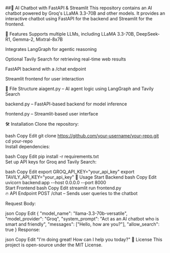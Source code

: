 ##🚀 AI Chatbot with FastAPI & Streamlit
This repository contains an AI chatbot powered by Groq's LLaMA 3.3-70B and other models. It provides an interactive chatbot using FastAPI for the backend and Streamlit for the frontend.

📌 Features
Supports multiple LLMs, including LLaMA 3.3-70B, DeepSeek-R1, Gemma-2, Mixtral-8x7B

Integrates LangGraph for agentic reasoning

Optional Tavily Search for retrieving real-time web results

FastAPI backend with a /chat endpoint

Streamlit frontend for user interaction

📂 File Structure
aiagent.py – AI agent logic using LangGraph and Tavily Search

backend.py – FastAPI-based backend for model inference

frontend.py – Streamlit-based user interface

🛠 Installation
Clone the repository:

bash
Copy
Edit
git clone https://github.com/your-username/your-repo.git  
cd your-repo  
Install dependencies:

bash
Copy
Edit
pip install -r requirements.txt  
Set up API keys for Groq and Tavily Search:

bash
Copy
Edit
export GROQ_API_KEY="your_api_key"
export TAVILY_API_KEY="your_api_key"
🚀 Usage
Start Backend
bash
Copy
Edit
uvicorn backend:app --host 0.0.0.0 --port 8000  
Start Frontend
bash
Copy
Edit
streamlit run frontend.py  
🔥 API Endpoint
POST /chat – Sends user queries to the chatbot

Request Body:

json
Copy
Edit
{
  "model_name": "llama-3.3-70b-versatile",
  "model_provider": "Groq",
  "system_prompt": "Act as an AI chatbot who is smart and friendly",
  "messages": ["Hello, how are you?"],
  "allow_search": true
}
Response:

json
Copy
Edit
"I'm doing great! How can I help you today?"
📜 License
This project is open-source under the MIT License.
